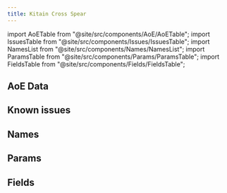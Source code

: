 ```yaml
---
title: Kitain Cross Spear
---
```


import AoETable from "@site/src/components/AoE/AoETable";
import IssuesTable from "@site/src/components/Issues/IssuesTable";
import NamesList from "@site/src/components/Names/NamesList";
import ParamsTable from "@site/src/components/Params/ParamsTable";
import FieldsTable from "@site/src/components/Fields/FieldsTable";

## AoE Data

<AoETable item_key="kitaincrossspear" data_src="weapon" />

## Known issues

<IssuesTable item_key="kitaincrossspear" data_src="weapon" />

## Names

<NamesList item_key="kitaincrossspear" data_src="weapon" />

## Params

<ParamsTable item_key="kitaincrossspear" data_src="weapon" />

## Fields

<FieldsTable item_key="kitaincrossspear" data_src="weapon" />
